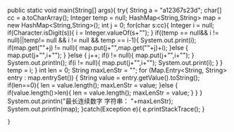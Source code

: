   public static void main(String[] args){
        try{
            String a = "a12367s23d";
            char[] cc = a.toCharArray();
            Integer temp = null;
            HashMap<String,String> map = new HashMap<String,String>();
            int j = 0;
            for(char s:cc){
                Integer i = null;
                if(Character.isDigit(s)){
                    i = Integer.valueOf(s+"");
                }
                if((temp == null&& i != null)||temp!= null && i != null && temp == i-1){
                    System.out.print(i);
                    if(map.get(""+j) != null){
                        map.put(j+"",map.get(""+j)+i);
                    }else {
                        map.put(j+"",i+"");
                    }
                }else {
                    j++;
                    if(i != null){
                        map.put(j+"",i+"");
                    }
                    System.out.println();
                    if(i != null){
                        map.put(j+"",i+"");
                        System.out.print(i);
                    }
                }
                temp = i;
            }
            int len = 0;
            String maxLenStr = "";
            for (Map.Entry<String, String> entry : map.entrySet()) {
                String value = entry.getValue().toString();
                if(len==0){
                    len = value.length();
                    maxLenStr = value;
                }else {
                    if(value.length()>len){
                        len = value.length();
                        maxLenStr = value;
                    }
                }
            }
            System.out.println("最长连续数字 字符串： "+maxLenStr);
            System.out.println(map);
        }catch(Exception e){
            e.printStackTrace();
        }

    }